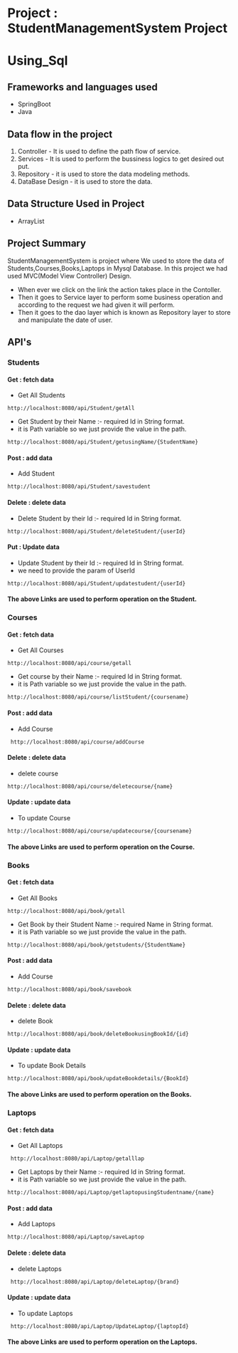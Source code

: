 
# Project : StudentManagementSystem Project
# Using_Sql

## Frameworks and languages used
* SpringBoot
* Java

## Data flow in the project
1. Controller - It is used to define the path flow of service.
2. Services - It is used to perform the bussiness logics to get desired out put.
3. Repository - it is used to store the data modeling methods.
4. DataBase Design - it is used to store the data.


## Data Structure Used in Project
* ArrayList
## Project Summary
StudentManagementSystem is project where We used to store the data of Students,Courses,Books,Laptops in Mysql Database.
In this project we had used MVC(Model View Controller) Design.
* When ever we click on the link the action takes place in the Contoller.
* Then it goes to Service layer to perform some business operation and according to the request we had given it will perform.
* Then it goes to the dao layer which is known as Repository layer to store and manipulate the date of user.

## API's
### Students
#### Get : fetch data
* Get All Students
```
http://localhost:8080/api/Student/getAll
```
* Get Student by their Name :- required Id in String format.
* it is Path variable so we just provide the value in the path. 
```
http://localhost:8080/api/Student/getusingName/{StudentName}
```
#### Post : add data
* Add Student
```
http://localhost:8080/api/Student/savestudent
```
#### Delete : delete data
* Delete Student by their Id :- required Id in String format.
```http
http://localhost:8080/api/Student/deleteStudent/{userId}
```
#### Put : Update data
* Update Student by their Id :- required Id in String format.
* we need to provide the param of UserId 
```http
http://localhost:8080/api/Student/updatestudent/{userId}
```
#### The above Links are used to perform operation on the Student.

### Courses
#### Get : fetch data
* Get All Courses 
```
http://localhost:8080/api/course/getall
```
* Get course by their Name :- required Id in String format.
* it is Path variable so we just provide the value in the path. 
```
http://localhost:8080/api/course/listStudent/{coursename}
```
#### Post : add data
* Add Course
```
 http://localhost:8080/api/course/addCourse
```
#### Delete : delete data
* delete course
```
http://localhost:8080/api/course/deletecourse/{name}
```
#### Update : update data
* To update Course
```
http://localhost:8080/api/course/updatecourse/{coursename}
```
#### The above Links are used to perform operation on the Course.


### Books
#### Get : fetch data
* Get All Books 
```
http://localhost:8080/api/book/getall
```
* Get Book by their Student Name :- required Name in String format.
* it is Path variable so we just provide the value in the path. 
```
http://localhost:8080/api/book/getstudents/{StudentName}
```
#### Post : add data
* Add Course
```
http://localhost:8080/api/book/savebook
```
#### Delete : delete data
* delete Book
```
http://localhost:8080/api/book/deleteBookusingBookId/{id}
```
#### Update : update data
* To update Book Details
```
http://localhost:8080/api/book/updateBookdetails/{BookId}
```
#### The above Links are used to perform operation on the Books.

### Laptops
#### Get : fetch data
* Get All Laptops
```
 http://localhost:8080/api/Laptop/getalllap
```
* Get Laptops by their Name :- required Id in String format.
* it is Path variable so we just provide the value in the path. 
```
http://localhost:8080/api/Laptop/getlaptopusingStudentname/{name}
```
#### Post : add data
* Add Laptops
```
http://localhost:8080/api/Laptop/saveLaptop
```
#### Delete : delete data
* delete Laptops
```
 http://localhost:8080/api/Laptop/deleteLaptop/{brand}
```
#### Update : update data
* To update Laptops
```
 http://localhost:8080/api/Laptop/UpdateLaptop/{laptopId}
```
#### The above Links are used to perform operation on the Laptops.
